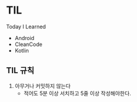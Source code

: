 # TIL
Today I Learned

- Android
- CleanCode
- Kotlin

## TIL 규칙
1. 아무거나 커밋하지 않는다
   - 적어도 5분 이상 서치하고 5줄 이상 작성해야한다.
